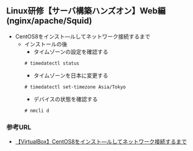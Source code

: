 ## Linux研修【サーバ構築ハンズオン】Web編(nginx/apache/Squid)
- CentOS8をインスト―ルしてネットワーク接続するまで
    - インストールの後
        - タイムゾーンの設定を確認する
        ```
        # timedatectl status
        ```
        - タイムゾーンを日本に変更する
        ```
        # timedatectl set-timezone Asia/Tokyo
        ```
        - デバイスの状態を確認する
        ```
        # nmcli d
        ```



### 参考URL
- [【VirtualBox】CentOS8をインスト―ルしてネットワーク接続するまで](【VirtualBox】CentOS8をインスト―ルしてネットワーク接続するまで "【VirtualBox】CentOS8をインスト―ルしてネットワーク接続するまで")
